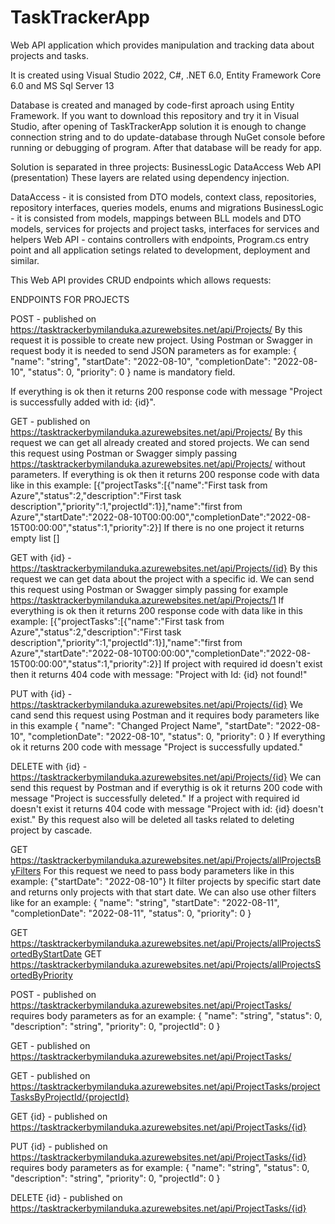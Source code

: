 # TaskTrackerApp
Web API application which provides manipulation and tracking data about projects and tasks.

It is created using Visual Studio 2022, C#, .NET 6.0, Entity Framework Core 6.0 and MS Sql Server 13

Database is created and managed by code-first aproach using Entity Framework.
If you want to download this repository and try it in Visual Studio, after opening of TaskTrackerApp solution 
it is enough to change connection string and to do update-database through NuGet console before running or debugging of program. 
After that database will be ready for app.

Solution is separated in three projects:
BusinessLogic
DataAccess
Web API (presentation)
These layers are related using dependency injection.

DataAccess - it is consisted from DTO models, context class, repositories, repository interfaces, queries models, enums and migrations
BusinessLogic - it is consisted from models, mappings between BLL models and DTO models, services for projects and project tasks, interfaces for services and helpers
Web API - contains controllers with endpoints, Program.cs entry point and all application setings related to development, deployment and similar.

This Web API provides CRUD endpoints which allows requests:

ENDPOINTS FOR PROJECTS

POST - published on https://tasktrackerbymilanduka.azurewebsites.net/api/Projects/ 
By this request it is possible to create new project. 
Using Postman or Swagger in request body it is needed to send JSON parameters as for example:
{
  "name": "string",
  "startDate": "2022-08-10",
  "completionDate": "2022-08-10",
  "status": 0,
  "priority": 0
}
name is mandatory field.

If everything is ok then it returns 200 response code with message "Project is successfully added with id: {id}".

GET - published on https://tasktrackerbymilanduka.azurewebsites.net/api/Projects/
By this request we can get all already created and stored projects.
We can send this request using Postman or Swagger simply passing https://tasktrackerbymilanduka.azurewebsites.net/api/Projects/ without parameters.
If everything is ok then it returns 200 response code with data like in this example:
[{"projectTasks":[{"name":"First task from Azure","status":2,"description":"First task description","priority":1,"projectId":1}],"name":"first from Azure","startDate":"2022-08-10T00:00:00","completionDate":"2022-08-15T00:00:00","status":1,"priority":2}]
If there is no one project it returns empty list []

GET with {id} - https://tasktrackerbymilanduka.azurewebsites.net/api/Projects/{id}
By this request we can get data about the project with a specific id.
We can send this request using Postman or Swagger simply passing for example https://tasktrackerbymilanduka.azurewebsites.net/api/Projects/1
If everything is ok then it returns 200 response code with data like in this example:
[{"projectTasks":[{"name":"First task from Azure","status":2,"description":"First task description","priority":1,"projectId":1}],"name":"first from Azure","startDate":"2022-08-10T00:00:00","completionDate":"2022-08-15T00:00:00","status":1,"priority":2}]
If project with required id doesn't exist then it returns 404 code with message:
"Project with Id: {id} not found!"

PUT with {id} - https://tasktrackerbymilanduka.azurewebsites.net/api/Projects/{id}
We cand send this request using Postman and it requires body parameters like in this example 
{
  "name": "Changed Project Name",
  "startDate": "2022-08-10",
  "completionDate": "2022-08-10",
  "status": 0,
  "priority": 0
}
If everything ok it returns 200 code with message "Project is successfully updated."

DELETE with {id} - https://tasktrackerbymilanduka.azurewebsites.net/api/Projects/{id}
We can send this request by Postman and if everythig is ok it returns 200 code with message "Project is successfully deleted."
If a project with required id doesn't exist it returns 404 code with message "Project with id: {id} doesn't exist."
By this request also will be deleted all tasks related to deleting project by cascade.

GET https://tasktrackerbymilanduka.azurewebsites.net/api/Projects/allProjectsByFilters
For this request we need to pass body parameters like in this example:
{"startDate": "2022-08-10"}
It filter projects by specific start date and returns only projects with that start date.
We can also use other filters like for an example:
{
  "name": "string",
  "startDate": "2022-08-11",
  "completionDate": "2022-08-11",
  "status": 0,
  "priority": 0
}

GET https://tasktrackerbymilanduka.azurewebsites.net/api/Projects/allProjectsSortedByStartDate
GET https://tasktrackerbymilanduka.azurewebsites.net/api/Projects/allProjectsSortedByPriority

POST - published on https://tasktrackerbymilanduka.azurewebsites.net/api/ProjectTasks/
requires body parameters as for an example:
{
  "name": "string",
  "status": 0,
  "description": "string",
  "priority": 0,
  "projectId": 0
}

GET - published on https://tasktrackerbymilanduka.azurewebsites.net/api/ProjectTasks/

GET - published on https://tasktrackerbymilanduka.azurewebsites.net/api/ProjectTasks/projectTasksByProjectId/{projectId}

GET {id} - published on https://tasktrackerbymilanduka.azurewebsites.net/api/ProjectTasks/{id}

PUT {id} - published on https://tasktrackerbymilanduka.azurewebsites.net/api/ProjectTasks/{id}
requires body parameters as for example:
{
  "name": "string",
  "status": 0,
  "description": "string",
  "priority": 0,
  "projectId": 0
}

DELETE {id} - published on https://tasktrackerbymilanduka.azurewebsites.net/api/ProjectTasks/{id}
